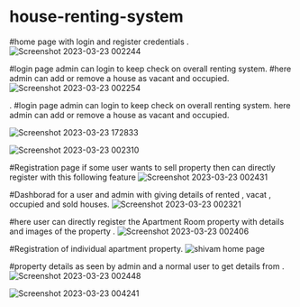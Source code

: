 # house-renting-system

#home page with login and register credentials .
![Screenshot 2023-03-23 002244](https://user-images.githubusercontent.com/113454708/227018098-f383d193-dc06-4812-8a09-b295b5e059bf.png)

#login page admin can login to keep check on overall renting system.
#here admin can add or remove a house as vacant and occupied.
![Screenshot 2023-03-23 002254](https://user-images.githubusercontent.com/113454708/227018113-e606a4d6-230f-4b79-b0ef-605df3c9f2a7.png)

.
#login page admin can login to keep check on overall renting system.
here admin can add or remove a house as vacant and occupied.

![Screenshot 2023-03-23 172833](https://user-images.githubusercontent.com/113454708/227200253-3b1df8fe-c952-4dc1-9d9c-c4dd2c891916.png)

![Screenshot 2023-03-23 002310](https://user-images.githubusercontent.com/113454708/227018125-2cf3c574-90a7-4c58-b4f3-528dda81aad3.png)


#Registration page if some user wants to sell property then can directly register with this following feature
![Screenshot 2023-03-23 002431](https://user-images.githubusercontent.com/113454708/227018149-e3cba5db-b40c-46ae-b9c6-933483e83f01.png)


#Dashborad for a user and admin with giving details of rented , vacat , occupied and sold houses.
![Screenshot 2023-03-23 002321](https://user-images.githubusercontent.com/113454708/227018194-60d69fd0-11ba-4610-a079-9e6b3b32bda8.png)

#here user can directly register the Apartment Room property with details and images of the property .
![Screenshot 2023-03-23 002406](https://user-images.githubusercontent.com/113454708/227018198-5ddc6345-b670-4880-ab8a-77961bd9964c.png)

#Registration of individual apartment property.
![shivam home page](https://user-images.githubusercontent.com/113454708/227018209-996c8be8-5c04-4e5e-abf0-fa90ef209791.png)

#property details as seen by admin and a normal user to get details from .
![Screenshot 2023-03-23 002448](https://user-images.githubusercontent.com/113454708/227018216-57c39c09-387e-4105-9cac-f893b0c0e3f3.png)


![Screenshot 2023-03-23 004241](https://user-images.githubusercontent.com/113454708/227200192-91dc8690-ab24-430b-8ca2-2550571cd7ec.png)
